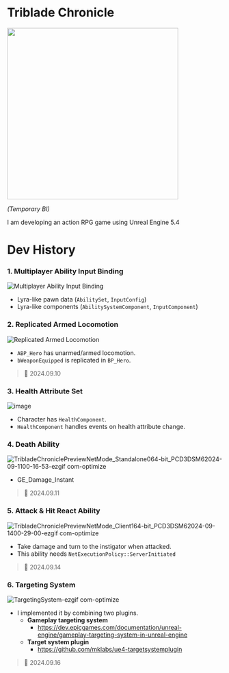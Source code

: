 # Triblade Chronicle
<img src="https://github.com/user-attachments/assets/4b70419e-9f91-4cfb-8267-a2415ccecdd2" height="400" />

*(Temporary BI)*

I am developing an action RPG game using Unreal Engine 5.4

# Dev History
### 1. Multiplayer Ability Input Binding
![Multiplayer Ability Input Binding](https://github.com/user-attachments/assets/0b55afa4-9dd7-48f3-9d16-9250940da970)

- Lyra-like pawn data (`AbilitySet`, `InputConfig`)
- Lyra-like components (`AbilitySystemComponent`, `InputComponent`)

### 2. Replicated Armed Locomotion
![Replicated Armed Locomotion](https://github.com/user-attachments/assets/1e51deeb-2ed1-4887-92b7-cea6be15bed5)

- `ABP_Hero` has unarmed/armed locomotion.
- `bWeaponEquipped` is replicated in `BP_Hero`.

>💾 2024.09.10

### 3. Health Attribute Set
![image](https://github.com/user-attachments/assets/fb4bb711-baed-4b15-991f-0cb689968c3b)

- Character has `HealthComponent`.
- `HealthComponent` handles events on health attribute change.

### 4. Death Ability
![TribladeChroniclePreviewNetMode_Standalone064-bit_PCD3DSM62024-09-1100-16-53-ezgif com-optimize](https://github.com/user-attachments/assets/6e8cc38d-664e-4026-9953-c3426cd0956f)

- GE_Damage_Instant

>💾 2024.09.11

### 5. Attack & Hit React Ability
![TribladeChroniclePreviewNetMode_Client164-bit_PCD3DSM62024-09-1400-29-00-ezgif com-optimize](https://github.com/user-attachments/assets/e2c3e7f6-ac96-435b-9b87-86d7f60bb67d)

- Take damage and turn to the instigator when attacked.
- This ability needs `NetExecutionPolicy::ServerInitiated`

>💾 2024.09.14

### 6. Targeting System
![TargetingSystem-ezgif com-optimize](https://github.com/user-attachments/assets/e54767b0-f323-4268-aca8-947eb4dfc509)

- I implemented it by combining two plugins.
  - **Gameplay targeting system**
    - https://dev.epicgames.com/documentation/unreal-engine/gameplay-targeting-system-in-unreal-engine
  - **Target system plugin**
    - https://github.com/mklabs/ue4-targetsystemplugin
   
>💾 2024.09.16
